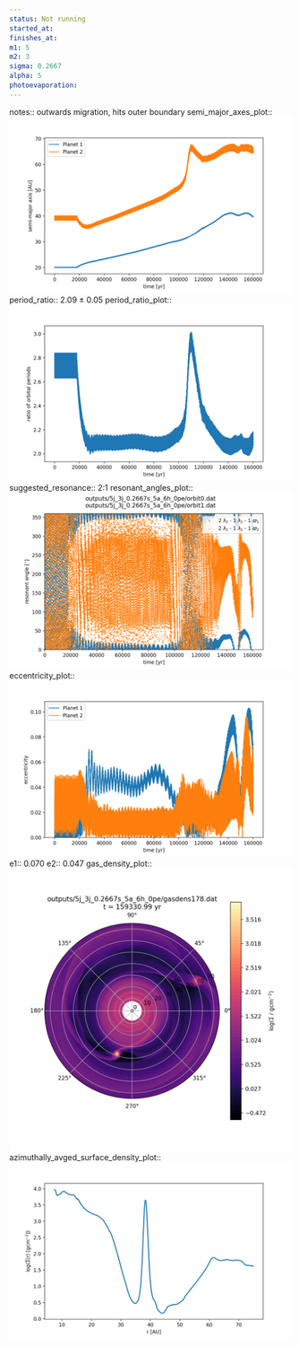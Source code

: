 ```yaml
---
status: Not running
started_at: 
finishes_at: 
m1: 5
m2: 3
sigma: 0.2667
alpha: 5
photoevaporation: 
---
```


notes:: outwards migration, hits outer boundary
semi_major_axes_plot:: ![semi_major_axes_5j_3j_0.2667s_5a_6h_0pe.png](plots/semi_major_axes/semi_major_axes_5j_3j_0.2667s_5a_6h_0pe.png)
period_ratio:: 2.09 ± 0.05
period_ratio_plot:: ![period_ratio_5j_3j_0.2667s_5a_6h_0pe.png](plots/period_ratio/period_ratio_5j_3j_0.2667s_5a_6h_0pe.png)
suggested_resonance:: 2:1
resonant_angles_plot:: ![resonant_angles_5j_3j_0.2667s_5a_6h_0pe.png](plots/resonant_angles/resonant_angles_5j_3j_0.2667s_5a_6h_0pe.png)
eccentricity_plot:: ![eccentricity_5j_3j_0.2667s_5a_6h_0pe.png](plots/eccentricity/eccentricity_5j_3j_0.2667s_5a_6h_0pe.png)
e1:: 0.070
e2:: 0.047
gas_density_plot:: ![gas_density_5j_3j_0.2667s_5a_6h_0pe.png](plots/gas_density/gas_density_5j_3j_0.2667s_5a_6h_0pe.png)
azimuthally_avged_surface_density_plot:: ![azimuthally_avged_surface_density_5j_3j_0.2667s_5a_6h_0pe.png](plots/azimuthally_avged_surface_density/azimuthally_avged_surface_density_5j_3j_0.2667s_5a_6h_0pe.png)
